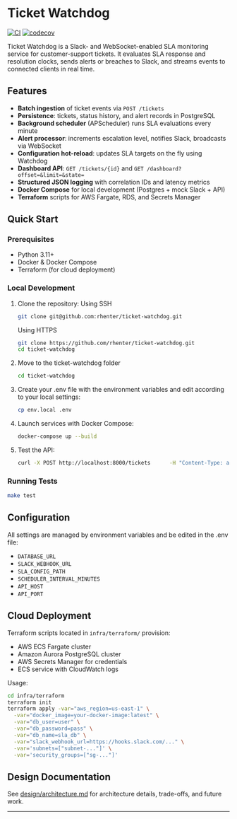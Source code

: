 # Ticket Watchdog

[![CI](https://github.com/rhenter/ticket-watchdog/actions/workflows/ci.yml/badge.svg)](https://github.com/rhenter/ticket-watchdog/actions/workflows/ci.yml)
[![codecov](https://codecov.io/gh/rhenter/ticket-watchdog/branch/main/graph/badge.svg)](https://codecov.io/gh/rhenter/ticket-watchdog)

Ticket Watchdog is a Slack- and WebSocket-enabled SLA monitoring service for customer-support tickets. It evaluates SLA response and resolution clocks, sends alerts or breaches to Slack, and streams events to connected clients in real time.

## Features

- **Batch ingestion** of ticket events via `POST /tickets`
- **Persistence**: tickets, status history, and alert records in PostgreSQL
- **Background scheduler** (APScheduler) runs SLA evaluations every minute
- **Alert processor**: increments escalation level, notifies Slack, broadcasts via WebSocket
- **Configuration hot-reload**: updates SLA targets on the fly using Watchdog
- **Dashboard API**: `GET /tickets/{id}` and `GET /dashboard?offset=&limit=&state=`
- **Structured JSON logging** with correlation IDs and latency metrics
- **Docker Compose** for local development (Postgres + mock Slack + API)
- **Terraform** scripts for AWS Fargate, RDS, and Secrets Manager

## Quick Start

### Prerequisites

- Python 3.11+
- Docker & Docker Compose
- Terraform (for cloud deployment)

### Local Development

1. Clone the repository:
   Using SSH
   ```bash
   git clone git@github.com:rhenter/ticket-watchdog.git
   ```
   Using HTTPS
   ```bash
   git clone https://github.com/rhenter/ticket-watchdog.git
   cd ticket-watchdog
   ```

2. Move to the ticket-watchdog folder
   ```bash 
   cd ticket-watchdog
   ```

3. Create your .env file with the environment variables and edit according to your local settings:
   ```bash
   cp env.local .env
   ```

4. Launch services with Docker Compose:
   ```bash
   docker-compose up --build
   ```

5. Test the API:
   ```bash
   curl -X POST http://localhost:8000/tickets      -H "Content-Type: application/json"      -d '[{"id":"1","priority":"high","created_at":"2025-06-18T12:00:00Z","updated_at":"2025-06-18T12:00:00Z","status":"open","customer_tier":"gold"}]'
   ```

### Running Tests

```bash
make test
```

## Configuration

All settings are managed by environment variables and be edited in the .env file:

- `DATABASE_URL`
- `SLACK_WEBHOOK_URL`
- `SLA_CONFIG_PATH`
- `SCHEDULER_INTERVAL_MINUTES`
- `API_HOST`
- `API_PORT`

## Cloud Deployment

Terraform scripts located in `infra/terraform/` provision:

- AWS ECS Fargate cluster
- Amazon Aurora PostgreSQL cluster
- AWS Secrets Manager for credentials
- ECS service with CloudWatch logs

Usage:
```bash
cd infra/terraform
terraform init
terraform apply -var="aws_region=us-east-1" \
  -var="docker_image=your-docker-image:latest" \
  -var="db_user=user" \
  -var="db_password=pass" \
  -var="db_name=sla_db" \
  -var="slack_webhook_url=https://hooks.slack.com/..." \
  -var='subnets=["subnet-..."]' \
  -var='security_groups=["sg-..."]'
```

## Design Documentation

See [design/architecture.md](design/architecture.md) for architecture details, trade-offs, and future work.

---
